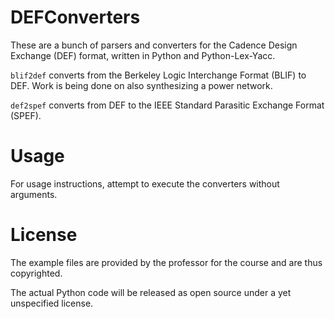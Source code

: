# DEFConverters
These are a bunch of parsers and converters for the Cadence Design Exchange (DEF) format, written in Python and Python-Lex-Yacc.

`blif2def` converts from the Berkeley Logic Interchange Format (BLIF) to DEF. Work is being done on also synthesizing a power network.

`def2spef` converts from DEF to the IEEE Standard Parasitic Exchange Format (SPEF).

# Usage
For usage instructions, attempt to execute the converters without arguments.

# License
The example files are provided by the professor for the course and are thus copyrighted.

The actual Python code will be released as open source under a yet unspecified license.

